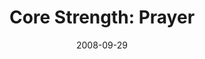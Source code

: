 ---
layout: music 
title: "Core Strength: Prayer"
series: "Core Strength"
date: 2008-09-29 
description: "Chuck Mingo discusses prayer as an essential ingredient in building up our spiritual core. "
audio: "http://s3.amazonaws.com/crossroadsaudiomessages/092708Service.mp3"
audio-duration: "41:59"
src: "http://www.crossroads.net/players/media/mediumHz/CoreStrength_190x110.gif"
---